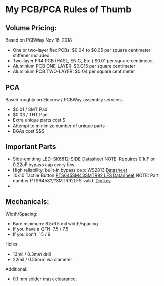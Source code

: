 # My PCB/PCA Rules of Thumb

## Volume Pricing:
Based on PCBWay Nov 16, 2018
 * One or two-layer flex PCBs:  $0.04 to $0.05 per square centimeter stiffener included.
 * Two-layer FR4 PCB (HASL, ENIG, Etc.)  $0.01 per square centimeter.
 * Aluminium PCB ONE-LAYER: $0.015 per square centimeter
 * Aluminium PCB TWO-LAYER: $0.04 per square centimeter

## PCA
Based roughly on Elecrow / PCBWay assembly services.
 * $0.01 / SMT Pad
 * $0.03 / THT Pad
 * Extra unique parts cost $
 * Attempt to minimize number of unique parts
 * BGAs cost $$$
 
## Important Parts
 * Side-emitting LED: SK6812-SIDE [Datasheet](http://www.witop-tech.com/wp-content/uploads/.../SK6812-5v-Side-digital-led-chip.pdf) NOTE: Requires 0.1uF or 0.22uF bypass cap every few.
 * High reliability, built-in bypass cap: WS2813 [Datasheet](http://www.world-semi.com/DownLoadFile/136)
 * 10x10 Tactile Button [PTS645SM43SMTR92 LFS Datasheet](https://www.ckswitches.com/media/1471/pts645.pdf) NOTE: Part number PTS645S?/?SMTR92LFS valid. [Digikey](https://www.digikey.com/product-detail/en/c-k/PTS645SM43SMTR92-LFS/CKN9112CT-ND/1146934) 
 * 

## Mechanicals:
Width/Spacing:
 * Bare minimum: 6.5/6.5 mil width/spacing
 * If you have a QFN: 7.5 / 7.5
 * If you don't, 15 / 9

Holes:
 * 13mil / 0.3mm drill
 * 22mil / 0.55mm via diameter

Additional:
 * 0.1 mm solder mask clearance.
